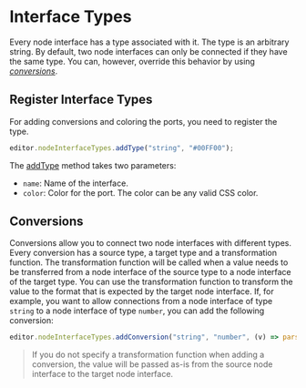 # Interface Types

Every node interface has a type associated with it. The type is an arbitrary string.
By default, two node interfaces can only be connected if they have the same type.
You can, however, override this behavior by using [*conversions*](#conversions).

## Register Interface Types
For adding conversions and coloring the ports, you need to register the type.

```js
editor.nodeInterfaceTypes.addType("string", "#00FF00");
```

The [addType](/api/classes/nodeinterfacetypemanager.html#addtype) method takes two parameters:
* `name`: Name of the interface.
* `color`: Color for the port. The color can be any valid CSS color.

## Conversions
Conversions allow you to connect two node interfaces with different types.
Every conversion has a source type, a target type and a transformation function.
The transformation function will be called when a value needs to be transferred from a node interface of the source type to a node interface of the target type. You can use the transformation function to transform the value to the format that is expected by the target node interface.
If, for example, you want to allow connections from a node interface of type `string` to a node interface of type `number`, you can add the following conversion:
```js
editor.nodeInterfaceTypes.addConversion("string", "number", (v) => parseInt(v));
```

> If you do not specify a transformation function when adding a conversion, the value will be passed as-is from the source node interface to the target node interface.